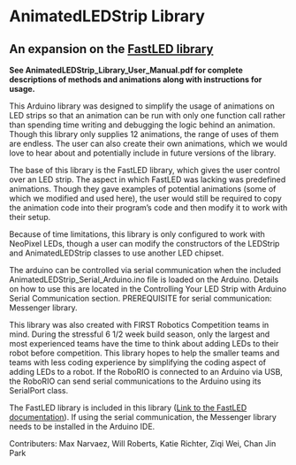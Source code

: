 # AnimatedLEDStrip Library
## An expansion on the [FastLED library](http://fastled.io/docs/3.1/index.html)

**See AnimatedLEDStrip_Library_User_Manual.pdf for complete descriptions of methods and animations along with instructions for usage.**


This Arduino library was designed to simplify the usage of animations on LED strips so that an animation can be run with only one function call rather than spending time writing and debugging the logic behind an animation. Though this library only supplies 12 animations, the range of uses of them are endless. The user can also create their own animations, which we would love to hear about and potentially include in future versions of the library.

The base of this library is the FastLED library, which gives the user control over an LED strip. The aspect in which FastLED was lacking was predefined animations. Though they gave examples of potential animations (some of which we modified and used here), the user would still be required to copy the animation code into their program’s code and then modify it to work with their setup.

Because of time limitations, this library is only configured to work with NeoPixel LEDs, though a user can modify the constructors of the LEDStrip and AnimatedLEDStrip classes to use another LED chipset.

The arduino can be controlled via serial communication when the included AnimatedLEDStrip_Serial_Arduino.ino file is loaded on the Arduino. Details on how to use this are located in the Controlling Your LED Strip with Arduino Serial Communication section. PREREQUISITE for serial communication: Messenger library.

This library was also created with FIRST Robotics Competition teams in mind. During the stressful 6 1/2 week build season, only the largest and most experienced teams have the time to think about adding LEDs to their robot before competition. This library hopes to help the smaller teams and teams with less coding experience by simplifying the coding aspect of adding LEDs to a robot. If the RoboRIO is connected to an Arduino via USB, the RoboRIO can send serial communications to the Arduino using its SerialPort class.

The FastLED library is included in this library ([Link to the FastLED documentation](http://fastled.io/docs/3.1/index.html)). If using the serial communication, the Messenger library needs to be installed in the Arduino IDE.

Contributers: Max Narvaez, Will Roberts, Katie Richter, Ziqi Wei, Chan Jin Park
